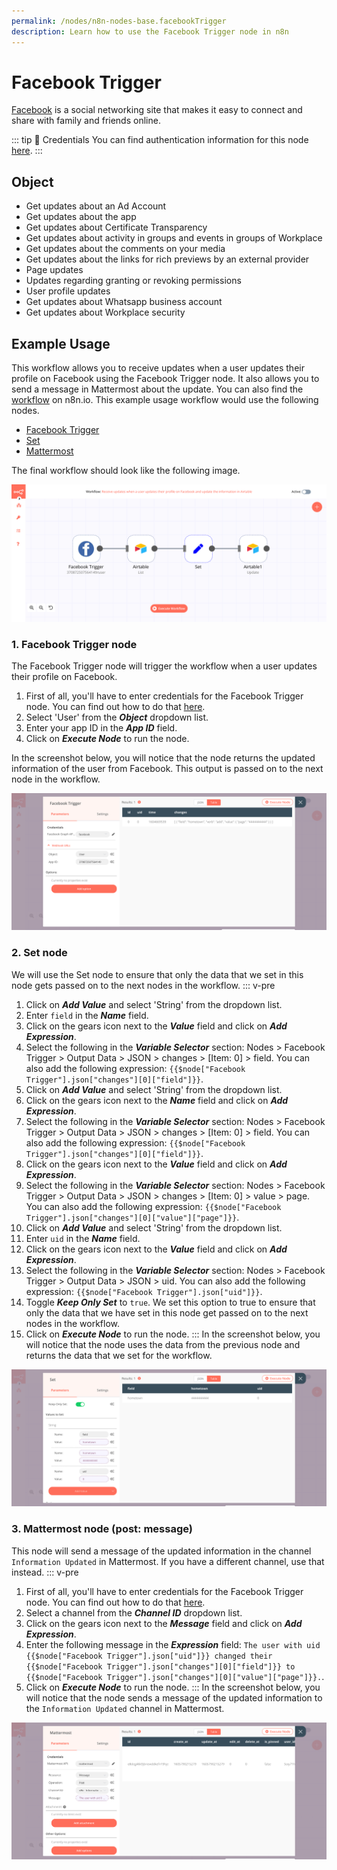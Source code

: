```yaml
---
permalink: /nodes/n8n-nodes-base.facebookTrigger
description: Learn how to use the Facebook Trigger node in n8n
---
```


# Facebook Trigger

[Facebook](https://www.facebook.com/) is a social networking site that makes it easy to connect and share with family and friends online.

::: tip 🔑 Credentials
You can find authentication information for this node [here](../../../credentials/FacebookApp/README.md).
:::

## Object

- Get updates about an Ad Account
- Get updates about the app
- Get updates about Certificate Transparency
- Get updates about activity in groups and events in groups of Workplace
- Get updates about the comments on your media
- Get updates about the links for rich previews by an external provider
- Page updates
- Updates regarding granting or revoking permissions
- User profile updates
- Get updates about Whatsapp business account
- Get updates about Workplace security

## Example Usage

This workflow allows you to receive updates when a user updates their profile on Facebook using the Facebook Trigger node. It also allows you to send a message in Mattermost about the update. You can also find the [workflow](https://n8n.io/workflows/769) on n8n.io. This example usage workflow would use the following nodes.
- [Facebook Trigger]()
- [Set](../../core-nodes/Set/README.md)
- [Mattermost](../../nodes/Mattermost/README.md)

The final workflow should look like the following image.

![A workflow with the Facebook Trigger node](./workflow.png)

### 1. Facebook Trigger node

The Facebook Trigger node will trigger the workflow when a user updates their profile on Facebook.

1. First of all, you'll have to enter credentials for the Facebook Trigger node. You can find out how to do that [here](../../../credentials/FacebookApp/README.md).
2. Select 'User' from the ***Object*** dropdown list.
3. Enter your app ID in the ***App ID*** field.
3. Click on ***Execute Node*** to run the node.

In the screenshot below, you will notice that the node returns the updated information of the user from Facebook. This output is passed on to the next node in the workflow.

![Using the Facebook Trigger node to trigger the workflow](./FacebookTrigger_node.png)

### 2. Set node

We will use the Set node to ensure that only the data that we set in this node gets passed on to the next nodes in the workflow.
::: v-pre
1. Click on ***Add Value*** and select 'String' from the dropdown list.
2. Enter `field` in the ***Name*** field.
3. Click on the gears icon next to the ***Value*** field and click on ***Add Expression***.
4. Select the following in the ***Variable Selector*** section: Nodes > Facebook Trigger > Output Data > JSON > changes > [Item: 0] > field. You can also add the following expression: `{{$node["Facebook Trigger"].json["changes"][0]["field"]}}`.
5. Click on ***Add Value*** and select 'String' from the dropdown list.
6. Click on the gears icon next to the ***Name*** field and click on ***Add Expression***.
7. Select the following in the ***Variable Selector*** section: Nodes > Facebook Trigger > Output Data > JSON > changes > [Item: 0] > field. You can also add the following expression: `{{$node["Facebook Trigger"].json["changes"][0]["field"]}}`.
8. Click on the gears icon next to the ***Value*** field and click on ***Add Expression***.
9. Select the following in the ***Variable Selector*** section: Nodes > Facebook Trigger > Output Data > JSON > changes > [Item: 0] > value > page. You can also add the following expression: `{{$node["Facebook Trigger"].json["changes"][0]["value"]["page"]}}`.
10. Click on ***Add Value*** and select 'String' from the dropdown list.
11. Enter `uid` in the ***Name*** field.
12. Click on the gears icon next to the ***Value*** field and click on ***Add Expression***.
13. Select the following in the ***Variable Selector*** section: Nodes > Facebook Trigger > Output Data > JSON > uid. You can also add the following expression: `{{$node["Facebook Trigger"].json["uid"]}}`.
14. Toggle ***Keep Only Set*** to `true`. We set this option to true to ensure that only the data that we have set in this node get passed on to the next nodes in the workflow.
15. Click on ***Execute Node*** to run the node.
:::
In the screenshot below, you will notice that the node uses the data from the previous node and returns the data that we set for the workflow.

![Using the Set node to set the data](./Set_node.png)

### 3. Mattermost node (post: message)

This node will send a message of the updated information in the channel `Information Updated` in Mattermost. If you have a different channel, use that instead.
::: v-pre
1. First of all, you'll have to enter credentials for the Facebook Trigger node. You can find out how to do that [here](../../../credentials/Mattermost/README.md).
2. Select a channel from the ***Channel ID*** dropdown list.
3. Click on the gears icon next to the ***Message*** field and click on ***Add Expression***.
4. Enter the following message in the ***Expression*** field: `The user with uid {{$node["Facebook Trigger"].json["uid"]}} changed their {{$node["Facebook Trigger"].json["changes"][0]["field"]}} to {{$node["Facebook Trigger"].json["changes"][0]["value"]["page"]}}.`.
5. Click on ***Execute Node*** to run the node.
:::
In the screenshot below, you will notice that the node sends a message of the updated information to the `Information Updated` channel in Mattermost.

![Using the Mattermost node to send a message of the updated information](./Mattermost_node.png)
